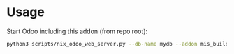 # Usage

Start Odoo including this addon (from repo root):

```bash
python3 scripts/nix_odoo_web_server.py --db-name mydb --addon mis_builder_budget
```
